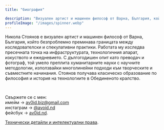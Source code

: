 ```yaml
---
title: "биография"

description: "Визуален артист и машинен философ от Варна, България, който безпроблемно преминава границата между изследователски и спекулативни практики."
profileImage: "/images/spinner.webp"
---
```


Никола Стоянов е визуален артист и машинен философ от Варна, България, който безпроблемно преминава границата между изследователски и спекулативни практики. Работата му изследва пресечната точка на инфраструктурата, технологичния апарат, изкуството и ежедневието. С дългогодишен опит като преводач и фотограф, той умело преплита хуманитарните науки с научните методологии, използвайки многолинейни подходи към творческите и съвместните начинания. Стоянов получава класическо образование по философия и история на технологиите в Обединеното кралство.

</br>

Свържете се с мен:</br>
имейм → [av0id.biz@gmail.com](mailto:av0id.biz@gmail.com)</br>
инстаграм → [@avoid.nd](https://www.instagram.com/avoid.nd/)</br>
фейсбук → [av0id.nd](https://www.facebook.com/av0id.nd/").

[Технически детайли и интелектуални права](/tech-spec/tech-spec).
